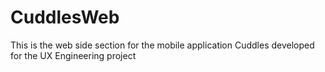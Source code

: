 # CuddlesWeb
This is the web side section for the mobile application Cuddles developed for the UX Engineering project
